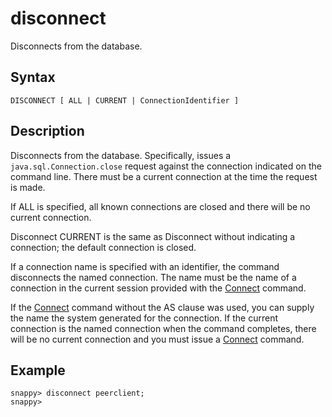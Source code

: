 # disconnect

Disconnects from the database.

## Syntax

``` pre
DISCONNECT [ ALL | CURRENT | ConnectionIdentifier ]
```

## Description

Disconnects from the database. Specifically, issues a `java.sql.Connection.close` request against the connection indicated on the command line. There must be a current connection at the time the request is made.

If ALL is specified, all known connections are closed and there will be no current connection.

Disconnect CURRENT is the same as Disconnect without indicating a connection; the default connection is closed.

If a connection name is specified with an identifier, the command disconnects the named connection. The name must be the name of a connection in the current session provided with the [Connect](connect.md) command.

If the [Connect](connect.md) command without the AS clause was used, you can supply the name the system generated for the connection. If the current connection is the named connection when the command completes, there will be no current connection and you must issue a [Connect](connect.md) command.

## Example

``` pre
snappy> disconnect peerclient;
snappy>
```


